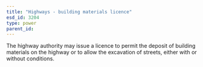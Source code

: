 ```yaml
---
title: "Highways - building materials licence"
esd_id: 3204
type: power
parent_id:  
---
```


The highway authority may issue a licence to permit the deposit of building materials on the highway or to allow the excavation of streets, either with or without conditions.

